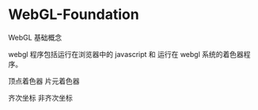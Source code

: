 # WebGL-Foundation
WebGL 基础概念

webgl 程序包括运行在浏览器中的 javascript 和 运行在 webgl 系统的着色器程序。

顶点着色器
片元着色器

齐次坐标
非齐次坐标